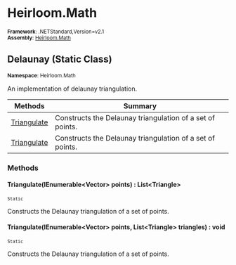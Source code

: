 # Heirloom.Math

<small>**Framework**: .NETStandard,Version=v2.1</small>  
<small>**Assembly**: [Heirloom.Math](../Heirloom.Math/Heirloom.Math.md)</small>  

## Delaunay (Static Class)
<small>**Namespace**: Heirloom.Math</sub></small>  

An implementation of delaunay triangulation.

| Methods | Summary |
|---------|---------|
| [Triangulate](#TRID625DE96) | Constructs the Delaunay triangulation of a set of points. |
| [Triangulate](#TRIB7A53FD1) | Constructs the Delaunay triangulation of a set of points. |

### Methods

#### <a name="TRID625DE96"></a>Triangulate(IEnumerable\<Vector> points) : List\<Triangle>

<small>`Static`</small>

Constructs the Delaunay triangulation of a set of points.


#### <a name="TRIB7A53FD1"></a>Triangulate(IEnumerable\<Vector> points, List\<Triangle> triangles) : void

<small>`Static`</small>

Constructs the Delaunay triangulation of a set of points.


